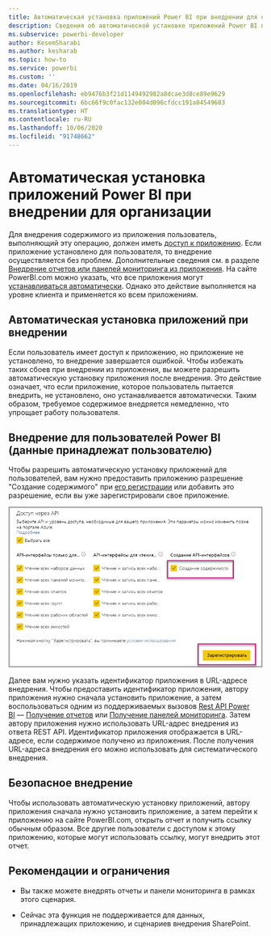 ```yaml
---
title: Автоматическая установка приложений Power BI при внедрении для организации
description: Сведения об автоматической установке приложений Power BI при внедрении для организации.
ms.subservice: powerbi-developer
author: KesemSharabi
ms.author: kesharab
ms.topic: how-to
ms.service: powerbi
ms.custom: ''
ms.date: 04/16/2019
ms.openlocfilehash: eb9476b3f21d1149492982a8dcae3d8ce89e9629
ms.sourcegitcommit: 6bc66f9c0fac132e004d096cfdcc191a04549683
ms.translationtype: HT
ms.contentlocale: ru-RU
ms.lasthandoff: 10/06/2020
ms.locfileid: "91748662"
---
```

# <a name="auto-install-power-bi-apps-when-embedding-for-your-organization"></a>Автоматическая установка приложений Power BI при внедрении для организации

Для внедрения содержимого из приложения пользователь, выполняющий эту операцию, должен иметь [доступ к приложению](../../collaborate-share/service-create-distribute-apps.md). Если приложение установлено для пользователя, то внедрение осуществляется без проблем. Дополнительные сведения см. в разделе [Внедрение отчетов или панелей мониторинга из приложения](embed-from-apps.md). На сайте PowerBI.com можно указать, что все приложения могут [устанавливаться автоматически](https://powerbi.microsoft.com/blog/automatically-install-apps/). Однако это действие выполняется на уровне клиента и применяется ко всем приложениям.

## <a name="auto-install-app-on-embedding"></a>Автоматическая установка приложений при внедрении

Если пользователь имеет доступ к приложению, но приложение не установлено, то внедрение завершается ошибкой. Чтобы избежать таких сбоев при внедрении из приложения, вы можете разрешить автоматическую установку приложения после внедрения. Это действие означает, что если приложение, которое пользователь пытается внедрить, не установлено, оно устанавливается автоматически. Таким образом, требуемое содержимое внедряется немедленно, что упрощает работу пользователя.

## <a name="embed-for-power-bi-users-user-owns-data"></a>Внедрение для пользователей Power BI (данные принадлежат пользователю)

Чтобы разрешить автоматическую установку приложений для пользователей, вам нужно предоставить приложению разрешение "Создание содержимого" при [его регистрации](register-app.md#register-with-the-power-bi-application-registration-tool) или добавить это разрешение, если вы уже зарегистрировали свое приложение.

![Регистрация приложения с разрешением на создание содержимого](media/embed-auto-install-app/register-app-create-content.png)

Далее вам нужно указать идентификатор приложения в URL-адресе внедрения. Чтобы предоставить идентификатор приложения, автору приложения нужно сначала установить приложение, а затем воспользоваться одним из поддерживаемых вызовов [Rest API Power BI](/rest/api/power-bi/) — [Получение отчетов](/rest/api/power-bi/reports/getreports) или [Получение панелей мониторинга](/rest/api/power-bi/dashboards/getdashboards). Затем автору приложения нужно использовать URL-адрес внедрения из ответа REST API. Идентификатор приложения отображается в URL-адресе, если содержимое получено из приложения.  После получения URL-адреса внедрения его можно использовать для систематического внедрения.

## <a name="secure-embed"></a>Безопасное внедрение

Чтобы использовать автоматическую установку приложений, автору приложения сначала нужно установить приложение, а затем перейти к приложению на сайте PowerBI.com, открыть отчет и получить ссылку обычным образом. Все другие пользователи с доступом к этому приложению, которые могут использовать ссылку, могут внедрить этот отчет.

## <a name="considerations-and-limitations"></a>Рекомендации и ограничения

* Вы также можете внедрять отчеты и панели мониторинга в рамках этого сценария.

* Сейчас эта функция не поддерживается для данных, принадлежащих приложению, и сценариев внедрения SharePoint.